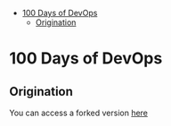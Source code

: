 - [100 Days of DevOps](#100-days-of-devops)
  - [Origination](#origination)

# 100 Days of DevOps
## Origination
You can access a forked version [here](https://github.com/ospf2fullstack/100daysofdevops)

